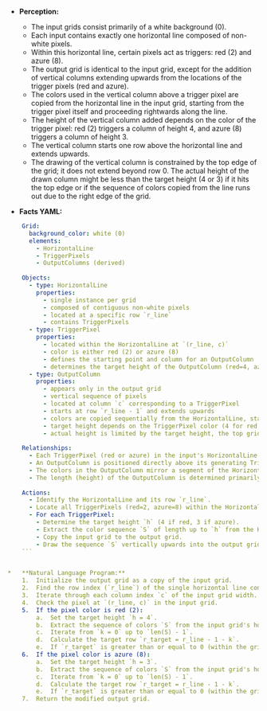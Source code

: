 *   **Perception:**
    *   The input grids consist primarily of a white background (0).
    *   Each input contains exactly one horizontal line composed of non-white pixels.
    *   Within this horizontal line, certain pixels act as triggers: red (2) and azure (8).
    *   The output grid is identical to the input grid, except for the addition of vertical columns extending upwards from the locations of the trigger pixels (red and azure).
    *   The colors used in the vertical column above a trigger pixel are copied from the horizontal line in the input grid, starting from the trigger pixel itself and proceeding rightwards along the line.
    *   The height of the vertical column added depends on the color of the trigger pixel: red (2) triggers a column of height 4, and azure (8) triggers a column of height 3.
    *   The vertical column starts one row above the horizontal line and extends upwards.
    *   The drawing of the vertical column is constrained by the top edge of the grid; it does not extend beyond row 0. The actual height of the drawn column might be less than the target height (4 or 3) if it hits the top edge or if the sequence of colors copied from the line runs out due to the right edge of the grid.

*   **Facts YAML:**
    
```yaml
    Grid:
      background_color: white (0)
      elements:
        - HorizontalLine
        - TriggerPixels
        - OutputColumns (derived)
    
    Objects:
      - type: HorizontalLine
        properties:
          - single instance per grid
          - composed of contiguous non-white pixels
          - located at a specific row `r_line`
          - contains TriggerPixels
      - type: TriggerPixel
        properties:
          - located within the HorizontalLine at `(r_line, c)`
          - color is either red (2) or azure (8)
          - defines the starting point and column for an OutputColumn
          - determines the target height of the OutputColumn (red=4, azure=3)
      - type: OutputColumn
        properties:
          - appears only in the output grid
          - vertical sequence of pixels
          - located at column `c` corresponding to a TriggerPixel
          - starts at row `r_line - 1` and extends upwards
          - colors are copied sequentially from the HorizontalLine, starting at `(r_line, c)` and moving right
          - target height depends on the TriggerPixel color (4 for red, 3 for azure)
          - actual height is limited by the target height, the top grid boundary (row 0), and the availability of colors from the HorizontalLine (right grid boundary)
    
    Relationships:
      - Each TriggerPixel (red or azure) in the input's HorizontalLine generates a corresponding OutputColumn in the output grid.
      - An OutputColumn is positioned directly above its generating TriggerPixel.
      - The colors in the OutputColumn mirror a segment of the HorizontalLine starting from the TriggerPixel.
      - The length (height) of the OutputColumn is determined primarily by the TriggerPixel's color, subject to grid boundaries.
    
    Actions:
      - Identify the HorizontalLine and its row `r_line`.
      - Locate all TriggerPixels (red=2, azure=8) within the HorizontalLine at positions `(r_line, c)`.
      - For each TriggerPixel:
        - Determine the target height `h` (4 if red, 3 if azure).
        - Extract the color sequence `S` of length up to `h` from the HorizontalLine, starting at column `c` and moving right.
        - Copy the input grid to the output grid.
        - Draw the sequence `S` vertically upwards into the output grid, starting at `(r_line - 1, c)`, ensuring not to draw above row 0. The k-th color in `S` (0-indexed) is placed at `(r_line - 1 - k, c)`.
    ```


*   **Natural Language Program:**
    1.  Initialize the output grid as a copy of the input grid.
    2.  Find the row index (`r_line`) of the single horizontal line containing non-white pixels.
    3.  Iterate through each column index `c` of the input grid width.
    4.  Check the pixel at `(r_line, c)` in the input grid.
    5.  If the pixel color is red (2):
        a.  Set the target height `h = 4`.
        b.  Extract the sequence of colors `S` from the input grid's horizontal line, starting at `(r_line, c)` and extending up to `h` pixels to the right (i.e., `input[r_line, c]` to `input[r_line, c + h - 1]`), stopping if the grid's right edge is reached.
        c.  Iterate from `k = 0` up to `len(S) - 1`.
        d.  Calculate the target row `r_target = r_line - 1 - k`.
        e.  If `r_target` is greater than or equal to 0 (within the grid's top boundary), set the pixel at `(r_target, c)` in the *output* grid to the color `S[k]`.
    6.  If the pixel color is azure (8):
        a.  Set the target height `h = 3`.
        b.  Extract the sequence of colors `S` from the input grid's horizontal line, starting at `(r_line, c)` and extending up to `h` pixels to the right (i.e., `input[r_line, c]` to `input[r_line, c + h - 1]`), stopping if the grid's right edge is reached.
        c.  Iterate from `k = 0` up to `len(S) - 1`.
        d.  Calculate the target row `r_target = r_line - 1 - k`.
        e.  If `r_target` is greater than or equal to 0 (within the grid's top boundary), set the pixel at `(r_target, c)` in the *output* grid to the color `S[k]`.
    7.  Return the modified output grid.